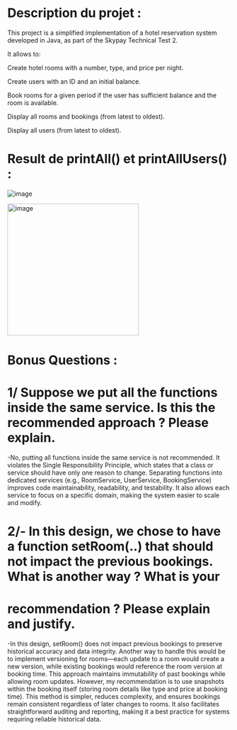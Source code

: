 
# Description du projet :

This project is a simplified implementation of a hotel reservation system developed in Java, as part of the Skypay Technical Test 2.

It allows to:

Create hotel rooms with a number, type, and price per night.

Create users with an ID and an initial balance.

Book rooms for a given period if the user has sufficient balance and the room is available.

Display all rooms and bookings (from latest to oldest).

Display all users (from latest to oldest).

# Result de printAll() et printAllUsers() :

![image](https://github.com/user-attachments/assets/c7c4f7ed-6fc0-4db8-b883-dac9be65b0f8)

<img width="297" alt="image" src="https://github.com/user-attachments/assets/2fdbb432-3e9f-4713-90f4-89b994023b78" />


# Bonus Questions :
# 1/ Suppose we put all the functions inside the same service. Is this the recommended approach ? Please explain.
-No, putting all functions inside the same service is not recommended. It violates the Single Responsibility Principle, which states that a class or service should have only one reason to change. Separating functions into dedicated services (e.g., RoomService, UserService, BookingService) improves code maintainability, readability, and testability. It also allows each service to focus on a specific domain, making the system easier to scale and modify.

# 2/- In this design, we chose to have a function setRoom(..) that should not impact the previous bookings. What is another way ? What is your
# recommendation ? Please explain and justify.
-In this design, setRoom() does not impact previous bookings to preserve historical accuracy and data integrity. Another way to handle this would be to implement versioning for rooms—each update to a room would create a new version, while existing bookings would reference the room version at booking time. This approach maintains immutability of past bookings while allowing room updates.
However, my recommendation is to use snapshots within the booking itself (storing room details like type and price at booking time). This method is simpler, reduces complexity, and ensures bookings remain consistent regardless of later changes to rooms. It also facilitates straightforward auditing and reporting, making it a best practice for systems requiring reliable historical data.
